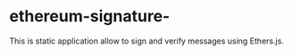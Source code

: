 # ethereum-signature-
This is static application allow to sign and verify messages using Ethers.js.

